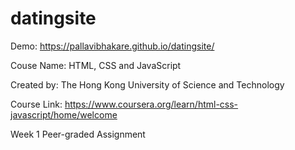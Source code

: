 # datingsite

Demo:  https://pallavibhakare.github.io/datingsite/       

Couse Name: HTML, CSS and JavaScript

Created by: The Hong Kong University of Science and Technology

Course Link: https://www.coursera.org/learn/html-css-javascript/home/welcome

Week 1 Peer-graded Assignment


